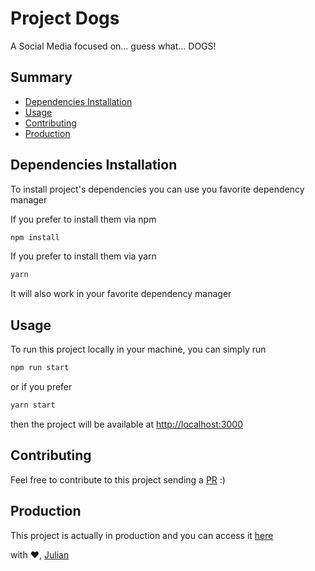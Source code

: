 # Project Dogs

A Social Media focused on... guess what... DOGS!

## Summary

- [Dependencies Installation](#dependencies-Installation)
- [Usage](#usage)
- [Contributing](#contributing)
- [Production](#Production)

## Dependencies Installation

To install project's dependencies you can use you favorite dependency manager

If you prefer to install them via npm

```sh
npm install
```

If you prefer to install them via yarn

```sh
yarn
```

It will also work in your favorite dependency manager

## Usage

To run this project locally in your machine, you can simply run

```sh
npm run start
```

or if you prefer

```sh
yarn start
```

then the project will be available at [http://localhost:3000](#)

## Contributing

Feel free to contribute to this project sending a [PR](https://github.com/julianFBarbosa/project-dogs/pulls) :)

## Production

This project is actually in production and you can access it [here](https://dogs.julianbarbosa.dev/)

with :heart:, [Julian](https://github.com/julianFBarbosa/)
